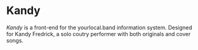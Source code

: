 # Kandy

*Kandy* is a front-end for the yourlocal.band information system. Designed for Kandy Fredrick, a solo coutry performer with both originals and cover songs.
